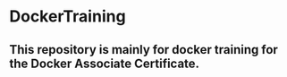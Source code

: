 # DockerTraining
## This repository is mainly for docker training for the Docker Associate Certificate.
